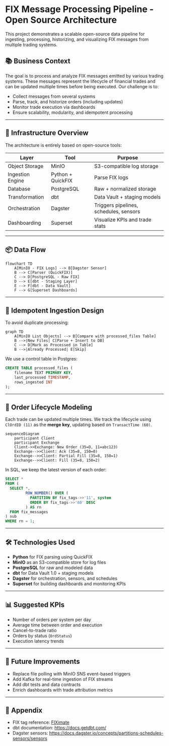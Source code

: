 # FIX Message Processing Pipeline - Open Source Architecture

This project demonstrates a scalable open-source data pipeline for ingesting, processing, historizing, and visualizing FIX messages from multiple trading systems.

## 📚 Business Context

The goal is to process and analyze FIX messages emitted by various trading systems. These messages represent the lifecycle of financial trades and can be updated multiple times before being executed. Our challenge is to:

- Collect messages from several systems
- Parse, track, and historize orders (including updates)
- Monitor trade execution via dashboards
- Ensure scalability, modularity, and idempotent processing

---

## 🧱 Infrastructure Overview

The architecture is entirely based on open-source tools:

| Layer               | Tool               | Purpose                                  |
|---------------------|--------------------|------------------------------------------|
| Object Storage      | MinIO              | S3-compatible log storage                |
| Ingestion Engine    | Python + QuickFIX  | Parse FIX logs                           |
| Database            | PostgreSQL         | Raw + normalized storage                 |
| Transformation      | dbt                | Data Vault + staging models              |
| Orchestration       | Dagster            | Triggers pipelines, schedules, sensors   |
| Dashboarding        | Superset           | Visualize KPIs and trade stats           |

---

## 📦 Data Flow

```mermaid
flowchart TD
    A[MinIO - FIX Logs] --> B[Dagster Sensor]
    B --> C[Parser (QuickFIX)]
    C --> D[PostgreSQL - Raw FIX]
    D --> E[dbt - Staging Layer]
    E --> F[dbt - Data Vault]
    F --> G[Superset Dashboards]
```

---

## 🧪 Idempotent Ingestion Design

To avoid duplicate processing:

```mermaid
graph TD
    A[MinIO List Objects] --> B[Compare with processed_files Table]
    B -->|New Files| C[Parse + Insert to DB]
    C --> D[Mark as Processed in Table]
    B -->|Already Processed| E[Skip]
```

We use a control table in Postgres:

```sql
CREATE TABLE processed_files (
    filename TEXT PRIMARY KEY,
    last_processed TIMESTAMP,
    rows_ingested INT
);
```

---

## 🔄 Order Lifecycle Modeling

Each trade can be updated multiple times. We track the lifecycle using `ClOrdID (11)` as the **merge key**, updating based on `TransactTime (60)`.

```mermaid
sequenceDiagram
    participant Client
    participant Exchange
    Client->>Exchange: New Order (35=D, 11=abc123)
    Exchange-->>Client: Ack (35=8, 150=0)
    Exchange-->>Client: Partial Fill (35=8, 150=1)
    Exchange-->>Client: Fill (35=8, 150=2)
```

In SQL, we keep the latest version of each order:

```sql
SELECT *
FROM (
  SELECT *,
         ROW_NUMBER() OVER (
           PARTITION BY fix_tags->>'11', system
           ORDER BY fix_tags->>'60' DESC
         ) AS rn
  FROM fix_messages
) sub
WHERE rn = 1;
```

---

## 🛠 Technologies Used

- **Python** for FIX parsing using QuickFIX
- **MinIO** as an S3-compatible store for log files
- **PostgreSQL** for raw and modeled data
- **dbt** for Data Vault 1.0 + staging models
- **Dagster** for orchestration, sensors, and schedules
- **Superset** for building dashboards and monitoring KPIs

---

## 📊 Suggested KPIs

- Number of orders per system per day
- Average time between order and execution
- Cancel-to-trade ratio
- Orders by status (`OrdStatus`)
- Execution latency trends

---

## 🚀 Future Improvements

- Replace file polling with MinIO SNS event-based triggers
- Add Kafka for real-time ingestion of FIX streams
- Add dbt tests and data contracts
- Enrich dashboards with trade attribution metrics

---

## 🧾 Appendix

- FIX tag reference: [FIXimate](https://www.onixs.biz/fix-dictionary.html)
- dbt documentation: https://docs.getdbt.com/
- Dagster sensors: https://docs.dagster.io/concepts/partitions-schedules-sensors/sensors
